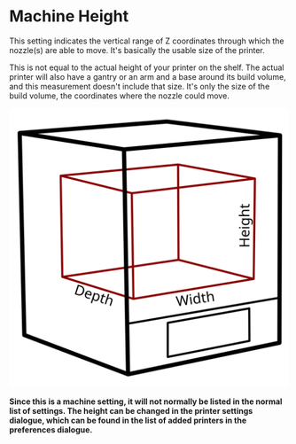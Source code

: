 Machine Height
====
This setting indicates the vertical range of Z coordinates through which the nozzle(s) are able to move. It's basically the usable size of the printer.

This is not equal to the actual height of your printer on the shelf. The actual printer will also have a gantry or an arm and a base around its build volume, and this measurement doesn't include that size. It's only the size of the build volume, the coordinates where the nozzle could move.

![The build volume dimensions](images/build_volume_dimensions.svg)

**Since this is a machine setting, it will not normally be listed in the normal list of settings. The height can be changed in the printer settings dialogue, which can be found in the list of added printers in the preferences dialogue.**